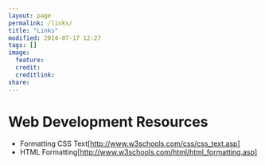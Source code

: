 ```yaml
---
layout: page
permalink: /links/
title: "Links"
modified: 2014-07-17 12:27
tags: []
image:
  feature: 
  credit: 
  creditlink: 
share: 
---
```


# Web Development Resources
* Formatting CSS Text[http://www.w3schools.com/css/css_text.asp]
* HTML Formatting[http://www.w3schools.com/html/html_formatting.asp]

